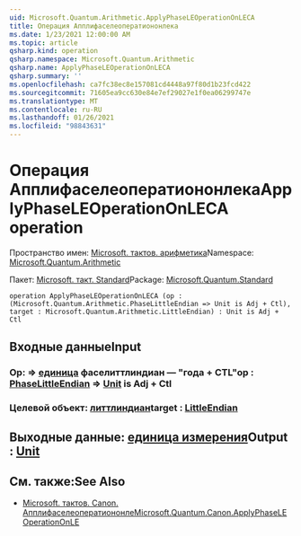 ```yaml
---
uid: Microsoft.Quantum.Arithmetic.ApplyPhaseLEOperationOnLECA
title: Операция Апплифаселеоператиононлека
ms.date: 1/23/2021 12:00:00 AM
ms.topic: article
qsharp.kind: operation
qsharp.namespace: Microsoft.Quantum.Arithmetic
qsharp.name: ApplyPhaseLEOperationOnLECA
qsharp.summary: ''
ms.openlocfilehash: ca7fc38ec8e157081cd4448a97f80d1b23fcd422
ms.sourcegitcommit: 71605ea9cc630e84e7ef29027e1f0ea06299747e
ms.translationtype: MT
ms.contentlocale: ru-RU
ms.lasthandoff: 01/26/2021
ms.locfileid: "98843631"
---
```

# <a name="applyphaseleoperationonleca-operation"></a><span data-ttu-id="8fabd-102">Операция Апплифаселеоператиононлека</span><span class="sxs-lookup"><span data-stu-id="8fabd-102">ApplyPhaseLEOperationOnLECA operation</span></span>

<span data-ttu-id="8fabd-103">Пространство имен: [Microsoft. тактов. арифметика](xref:Microsoft.Quantum.Arithmetic)</span><span class="sxs-lookup"><span data-stu-id="8fabd-103">Namespace: [Microsoft.Quantum.Arithmetic](xref:Microsoft.Quantum.Arithmetic)</span></span>

<span data-ttu-id="8fabd-104">Пакет: [Microsoft. такт. Standard](https://nuget.org/packages/Microsoft.Quantum.Standard)</span><span class="sxs-lookup"><span data-stu-id="8fabd-104">Package: [Microsoft.Quantum.Standard](https://nuget.org/packages/Microsoft.Quantum.Standard)</span></span>




```qsharp
operation ApplyPhaseLEOperationOnLECA (op : (Microsoft.Quantum.Arithmetic.PhaseLittleEndian => Unit is Adj + Ctl), target : Microsoft.Quantum.Arithmetic.LittleEndian) : Unit is Adj + Ctl
```


## <a name="input"></a><span data-ttu-id="8fabd-105">Входные данные</span><span class="sxs-lookup"><span data-stu-id="8fabd-105">Input</span></span>

### <a name="op--phaselittleendian--unit--is-adj--ctl"></a><span data-ttu-id="8fabd-106">Op: [](xref:Microsoft.Quantum.Arithmetic.PhaseLittleEndian) => [единица](xref:microsoft.quantum.lang-ref.unit) фаселиттлиндиан — "года + CTL"</span><span class="sxs-lookup"><span data-stu-id="8fabd-106">op : [PhaseLittleEndian](xref:Microsoft.Quantum.Arithmetic.PhaseLittleEndian) => [Unit](xref:microsoft.quantum.lang-ref.unit)  is Adj + Ctl</span></span>




### <a name="target--littleendian"></a><span data-ttu-id="8fabd-107">Целевой объект: [литтлиндиан](xref:Microsoft.Quantum.Arithmetic.LittleEndian)</span><span class="sxs-lookup"><span data-stu-id="8fabd-107">target : [LittleEndian](xref:Microsoft.Quantum.Arithmetic.LittleEndian)</span></span>





## <a name="output--unit"></a><span data-ttu-id="8fabd-108">Выходные данные: [единица измерения](xref:microsoft.quantum.lang-ref.unit)</span><span class="sxs-lookup"><span data-stu-id="8fabd-108">Output : [Unit](xref:microsoft.quantum.lang-ref.unit)</span></span>



## <a name="see-also"></a><span data-ttu-id="8fabd-109">См. также:</span><span class="sxs-lookup"><span data-stu-id="8fabd-109">See Also</span></span>

- [<span data-ttu-id="8fabd-110">Microsoft. тактов. Canon. Апплифаселеоператиононле</span><span class="sxs-lookup"><span data-stu-id="8fabd-110">Microsoft.Quantum.Canon.ApplyPhaseLEOperationOnLE</span></span>](xref:Microsoft.Quantum.Canon.ApplyPhaseLEOperationOnLE)